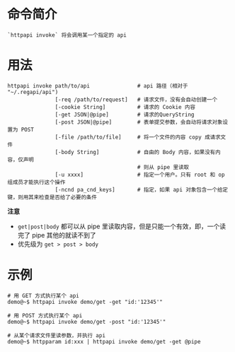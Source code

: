 # 命令简介 

    `httpapi invoke` 将会调用某一个指定的 api

# 用法

    httpapi invoke path/to/api               # api 路径（相对于 "~/.regapi/api")     
                   [-req /path/to/request]   # 请求文件，没有会自动创建一个
                   [-cookie String]          # 请求的 Cookie 内容
                   [-get JSON|@pipe]         # 请求的QueryString
                   [-post JSON|@pipe]        # 表单提交参数，会自动将请求对象设置为 POST
                   [-file /path/to/file]     # 将一个文件的内容 copy 成请求文件
                   [-body String]            # 自由的 Body 内容，如果没有内容，仅声明
                                             # 则从 pipe 里读取
                   [-u xxxx]                 # 指定一个用户。只有 root 和 op 组成员才能执行这个操作
                   [-ncnd pa_cnd_keys]       # 指定，如果 api 对象包含一个给定键，则用其来检查是否给了必要的条件
    
**注意**

- `get|post|body` 都可以从 pipe 里读取内容，但是只能一个有效，即，一个读完了 pipe 其他的就读不到了
- 优先级为 `get > post > body`

# 示例
    
    # 用 GET 方式执行某个 api
    demo@~$ httpapi invoke demo/get -get "id:'12345'"
    
    # 用 POST 方式执行某个 api
    demo@~$ httpapi invoke demo/get -post "id:'12345'"
    
    # 从某个请求文件里读参数，并执行 api
    demo@~$ httpparam id:xxx | httpapi invoke demo/get -get @pipe
